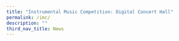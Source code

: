 ```yaml
---
title: "Instrumental Music Competition: Digital Concert Hall"
permalink: /imc/
description: ""
third_nav_title: News
---
```

